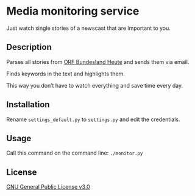 # Media monitoring service

Just watch single stories of a newscast that are important to you.

## Description

Parses all stories from [ORF Bundesland Heute](https://tvthek.orf.at/profile/Vorarlberg-heute/70024) and sends them via email.

Finds keywords in the text and highlights them.

This way you don’t have to watch everything and save time every day.

## Installation
Rename `settings_default.py` to `settings.py` and edit the credentials.

## Usage
Call this command on the command line: `./monitor.py`

## License
[GNU General Public License v3.0](LICENSE)